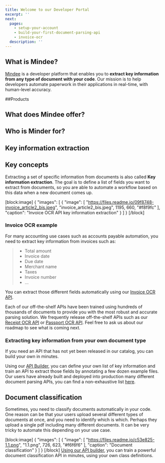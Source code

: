 ```yaml
---
title: Welcome to our Developer Portal
excerpt: ''
next:
  pages:
    - setup-your-account
    - build-your-first-document-parsing-api
    - invoice-ocr
  description: ''
---
```

## What is Mindee?
[Mindee](https://mindee.com) is a developer platform that enables you to **extract key information from any type of document with your code**. Our mission is to help developers automate paperwork in their applications in real-time, with human-level accuracy.


##Products
## What does Mindee offer?
## Who is Minder for?
## Key information extraction
## Key concepts

Extracting a set of specific information from documents is also called **Key information extraction**. The goal is to define a list of fields you want to extract from documents, so you are able to automate a workflow based on this data when a new document comes up.


[block:image]
{
  "images": [
    {
      "image": [
        "https://files.readme.io/09f8748-invoice_article2_bis.jpeg",
        "invoice_article2_bis.jpeg",
        1195,
        660,
        "#f8f9fc"
      ],
      "caption": "Invoice OCR API key information extraction"
    }
  ]
}
[/block]
### Invoice OCR example

For many accounting use cases such as accounts payable automation, you need to extract key information from invoices such as:
> * Total amount
> * Invoice date
> * Due date
> * Merchant name
> * Taxes
> * Invoice number
> * ...

You can extract those different fields automatically using our [Invoice OCR API](doc:invoice-ocr).

Each of our off-the-shelf APIs have been trained using hundreds of thousands of documents to provide you with the most robust and accurate parsing solution. We frequently release off-the-shelf APIs such as our [Receipt OCR API](doc:receipt-ocr) or [Passport OCR API](doc:passport-ocr). Feel free to ask us about our roadmap to see what is coming next.

### Extracting key information from your own document type

If you need an API that has not yet been released in our catalog, you can build your own in minutes.

Using our [API Builder](https://developers.mindee.com/docs/build-your-first-document-parsing-api), you can define your own list of key information and train an API to extract those fields by annotating a few dozen example files. Our users have already built and deployed into production many different document parsing APIs, you can find a non-exhaustive list [here](https://developers.mindee.com/docs/use-cases).


## Document classification

Sometimes, you need to classify documents automatically in your code. One reason can be that your users upload several different types of documents at once, and you need to identify which is which. Perhaps they upload a single pdf including many different documents. It can be very tricky to automate this depending on your use case.


[block:image]
{
  "images": [
    {
      "image": [
        "https://files.readme.io/c53e825-1.1.png",
        "1.1.png",
        726,
        623,
        "#f6f6f6"
      ],
      "caption": "Document classification"
    }
  ]
}
[/block]
[Using our API builder](doc:document-classification), you can train a powerful document classification API in minutes, using your own class definitions.
